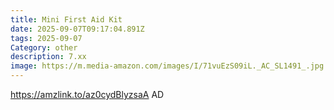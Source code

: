 ```yaml
---
title: Mini First Aid Kit
date: 2025-09-07T09:17:04.891Z
tags: 2025-09-07
Category: other
description: 7.xx
image: https://m.media-amazon.com/images/I/71vuEzS09iL._AC_SL1491_.jpg
---
```

https://amzlink.to/az0cydBlyzsaA
AD
